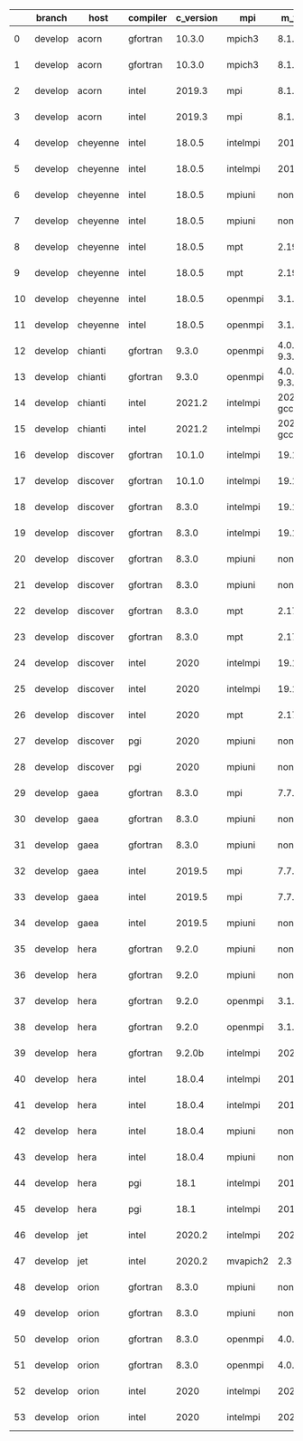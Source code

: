 |    | branch   | host     | compiler   | c_version   | mpi      | m_version          | o_g   | os     | netcdf_c                | netcdf_f                | build   | u_pass   | u_fail   | s_pass   | s_fail   | e_pass   | e_fail   | nuopc_pass   | nuopc_fail   | artifacts_hash                                                                                                                                                        | modified                   |
|----|----------|----------|------------|-------------|----------|--------------------|-------|--------|-------------------------|-------------------------|---------|----------|----------|----------|----------|----------|----------|--------------|--------------|-----------------------------------------------------------------------------------------------------------------------------------------------------------------------|----------------------------|
|  0 | develop  | acorn    | gfortran   | 10.3.0      | mpich3   | 8.1.7              | O     | Linux  | N/A4N/A.N/A7N/A.N/A4N/A | N/A4N/A.N/A5N/A.N/A3N/A | Fail    | 13685    | 0        | 49       | 0        | 80       | 0        | 50           | 0            | [artifacts](https://github.com/esmf-org/esmf-test-artifacts/tree/78f1afd5ffa13e304e99795c1cb3121fb492568a/develop/acorn/gfortran/10.3.0/O/mpich3/8.1.7)               | 2022-03-08 18:49:37.464757 |
|  1 | develop  | acorn    | gfortran   | 10.3.0      | mpich3   | 8.1.7              | g     | Linux  | N/A4N/A.N/A7N/A.N/A4N/A | N/A4N/A.N/A5N/A.N/A3N/A | Fail    | 13685    | 0        | 49       | 0        | 80       | 0        | 50           | 0            | [artifacts](https://github.com/esmf-org/esmf-test-artifacts/tree/7129810731714dfd62e3a2050af51efedf723c37/develop/acorn/gfortran/10.3.0/g/mpich3/8.1.7)               | 2022-03-08 18:49:37.464736 |
|  2 | develop  | acorn    | intel      | 2019.3      | mpi      | 8.1.7              | O     | Linux  | N/A4N/A.N/A7N/A.N/A4N/A | N/A4N/A.N/A5N/A.N/A3N/A | Fail    | 13685    | 0        | 49       | 0        | 80       | 0        | 50           | 0            | [artifacts](https://github.com/esmf-org/esmf-test-artifacts/tree/37d001e59f489246e87e4adde8109d783708e90c/develop/acorn/intel/2019.3/O/mpi/8.1.7)                     | 2022-03-08 18:49:37.464765 |
|  3 | develop  | acorn    | intel      | 2019.3      | mpi      | 8.1.7              | g     | Linux  | N/A4N/A.N/A7N/A.N/A4N/A | N/A4N/A.N/A5N/A.N/A3N/A | Fail    | 13685    | 0        | 49       | 0        | 80       | 0        | 50           | 0            | [artifacts](https://github.com/esmf-org/esmf-test-artifacts/tree/159fcf9b83c64b2ca9144b5610dbcb5419e6885e/develop/acorn/intel/2019.3/g/mpi/8.1.7)                     | 2022-03-08 18:49:37.464762 |
|  4 | develop  | cheyenne | intel      | 18.0.5      | intelmpi | 2018.4.274         | O     | Linux  | N/A4N/A.N/A6N/A.N/A3N/A | N/A4N/A.N/A4N/A.N/A4N/A | Fail    | 13685    | 0        | 49       | 0        | 80       | 0        | 50           | 0            | [artifacts](https://github.com/esmf-org/esmf-test-artifacts/tree/dea8c8633acce12a8e87190885df327ff5537c69/develop/cheyenne/intel/18.0.5/O/intelmpi/2018.4.274)        | 2022-03-08 18:49:40.339818 |
|  5 | develop  | cheyenne | intel      | 18.0.5      | intelmpi | 2018.4.274         | g     | Linux  | N/A4N/A.N/A6N/A.N/A3N/A | N/A4N/A.N/A4N/A.N/A4N/A | Fail    | 13685    | 0        | 49       | 0        | 80       | 0        | 50           | 0            | [artifacts](https://github.com/esmf-org/esmf-test-artifacts/tree/b41ad1ba6bdb8bf24751b1260e7563d4cad8ab76/develop/cheyenne/intel/18.0.5/g/intelmpi/2018.4.274)        | 2022-03-08 18:49:40.339822 |
|  6 | develop  | cheyenne | intel      | 18.0.5      | mpiuni   | none               | O     | Linux  | N/A4N/A.N/A8N/A.N/A1N/A | N/A4N/A.N/A5N/A.N/A3N/A | Fail    | 12158    | 0        | 8        | 0        | 43       | 0        | 0            | 50           | [artifacts](https://github.com/esmf-org/esmf-test-artifacts/tree/dce37d167c6e7fff74357fe224cc6bd37e36c5e1/develop/cheyenne/intel/18.0.5/O/mpiuni/none)                | 2022-03-08 18:49:40.339807 |
|  7 | develop  | cheyenne | intel      | 18.0.5      | mpiuni   | none               | g     | Linux  | N/A4N/A.N/A8N/A.N/A1N/A | N/A4N/A.N/A5N/A.N/A3N/A | Fail    | 12158    | 0        | 8        | 0        | 43       | 0        | 0            | 50           | [artifacts](https://github.com/esmf-org/esmf-test-artifacts/tree/1d7990bae5546f0aa6bc054d966f3879f8dc4ee9/develop/cheyenne/intel/18.0.5/g/mpiuni/none)                | 2022-03-08 18:49:40.339825 |
|  8 | develop  | cheyenne | intel      | 18.0.5      | mpt      | 2.19               | O     | Linux  | N/A4N/A.N/A6N/A.N/A3N/A | N/A4N/A.N/A4N/A.N/A4N/A | Fail    | 13685    | 0        | 49       | 0        | 80       | 0        | 50           | 0            | [artifacts](https://github.com/esmf-org/esmf-test-artifacts/tree/9d37a0b49e6617da09fe5262c334aae0f59410d7/develop/cheyenne/intel/18.0.5/O/mpt/2.19)                   | 2022-03-08 18:49:40.339787 |
|  9 | develop  | cheyenne | intel      | 18.0.5      | mpt      | 2.19               | g     | Linux  | N/A4N/A.N/A6N/A.N/A3N/A | N/A4N/A.N/A4N/A.N/A4N/A | Fail    | 13685    | 0        | 49       | 0        | 80       | 0        | 50           | 0            | [artifacts](https://github.com/esmf-org/esmf-test-artifacts/tree/85960f541739cef67d170118f3f7414e07f36569/develop/cheyenne/intel/18.0.5/g/mpt/2.19)                   | 2022-03-08 18:49:40.339803 |
| 10 | develop  | cheyenne | intel      | 18.0.5      | openmpi  | 3.1.4              | O     | Linux  | N/A4N/A.N/A6N/A.N/A3N/A | N/A4N/A.N/A4N/A.N/A4N/A | Fail    | 13685    | 0        | 49       | 0        | 80       | 0        | 50           | 0            | [artifacts](https://github.com/esmf-org/esmf-test-artifacts/tree/7f234936b49d1cee5bea83d20cb89e1733e7f5bf/develop/cheyenne/intel/18.0.5/O/openmpi/3.1.4)              | 2022-03-08 18:49:40.339815 |
| 11 | develop  | cheyenne | intel      | 18.0.5      | openmpi  | 3.1.4              | g     | Linux  | N/A4N/A.N/A6N/A.N/A3N/A | N/A4N/A.N/A4N/A.N/A4N/A | Fail    | 13685    | 0        | 49       | 0        | 80       | 0        | 50           | 0            | [artifacts](https://github.com/esmf-org/esmf-test-artifacts/tree/7bfbb5cd93809082db8f5f8cdd9d89dd705cc6d9/develop/cheyenne/intel/18.0.5/g/openmpi/3.1.4)              | 2022-03-08 18:49:40.339811 |
| 12 | develop  | chianti  | gfortran   | 9.3.0       | openmpi  | 4.0.5-gcc-9.3.0    | O     | Linux  | N/A4N/A.N/A8N/A.N/A0N/A | N/A4N/A.N/A5N/A.N/A3N/A | Fail    | 13685    | 0        | 49       | 0        | 80       | 0        | 44           | 6            | [artifacts](https://github.com/esmf-org/esmf-test-artifacts/tree/3b43c0526717283451d4cfcf087c079315fddb71/develop/chianti/gfortran/9.3.0/O/openmpi/4.0.5-gcc-9.3.0)   | 2022-03-08 18:49:43.484774 |
| 13 | develop  | chianti  | gfortran   | 9.3.0       | openmpi  | 4.0.5-gcc-9.3.0    | g     | Linux  | N/A4N/A.N/A8N/A.N/A0N/A | N/A4N/A.N/A5N/A.N/A3N/A | Fail    | 13685    | 0        | 49       | 0        | 80       | 0        | 44           | 6            | [artifacts](https://github.com/esmf-org/esmf-test-artifacts/tree/adcdf6173e0125911683f4b4202d1c3245ef5c32/develop/chianti/gfortran/9.3.0/g/openmpi/4.0.5-gcc-9.3.0)   | 2022-03-08 18:49:43.484766 |
| 14 | develop  | chianti  | intel      | 2021.2      | intelmpi | 2021.2.0-gcc-9.3.0 | O     | Linux  | N/A4N/A.N/A8N/A.N/A0N/A | N/A4N/A.N/A5N/A.N/A3N/A | Fail    | 13685    | 0        | 49       | 0        | 80       | 0        | 44           | 6            | [artifacts](https://github.com/esmf-org/esmf-test-artifacts/tree/0210c4de5e0232ba707db12c5e9dad15ccc5be9a/develop/chianti/intel/2021.2/O/intelmpi/2021.2.0-gcc-9.3.0) | 2022-03-08 18:49:43.484750 |
| 15 | develop  | chianti  | intel      | 2021.2      | intelmpi | 2021.2.0-gcc-9.3.0 | g     | Linux  | N/A4N/A.N/A8N/A.N/A0N/A | N/A4N/A.N/A5N/A.N/A3N/A | Fail    | 13685    | 0        | 49       | 0        | 80       | 0        | 44           | 6            | [artifacts](https://github.com/esmf-org/esmf-test-artifacts/tree/91ba61b77840d3208e38eac0886ece2d869085fe/develop/chianti/intel/2021.2/g/intelmpi/2021.2.0-gcc-9.3.0) | 2022-03-08 18:49:43.484771 |
| 16 | develop  | discover | gfortran   | 10.1.0      | intelmpi | 19.1.3.304         | O     | Linux  | N/A                     | N/A                     | Fail    | 13670    | 15       | 49       | 0        | 80       | 0        | 50           | 0            | [artifacts](https://github.com/esmf-org/esmf-test-artifacts/tree/3c15099d7f8531411553e9f95e8e6ca3d33deacc/develop/discover/gfortran/10.1.0/O/intelmpi/19.1.3.304)     | 2022-03-08 18:49:46.422107 |
| 17 | develop  | discover | gfortran   | 10.1.0      | intelmpi | 19.1.3.304         | g     | Linux  | N/A                     | N/A                     | Fail    | 13670    | 15       | 49       | 0        | 80       | 0        | 50           | 0            | [artifacts](https://github.com/esmf-org/esmf-test-artifacts/tree/ea2d95cb736feab8bde1cffe70922f2db07fc08c/develop/discover/gfortran/10.1.0/g/intelmpi/19.1.3.304)     | 2022-03-08 18:49:46.422115 |
| 18 | develop  | discover | gfortran   | 8.3.0       | intelmpi | 19.1.3.304         | O     | Linux  | N/A                     | N/A                     | Fail    | 13670    | 15       | 49       | 0        | 80       | 0        | 50           | 0            | [artifacts](https://github.com/esmf-org/esmf-test-artifacts/tree/d0084e7fd3b95306c939982d0f7cf1578f791a86/develop/discover/gfortran/8.3.0/O/intelmpi/19.1.3.304)      | 2022-03-08 18:49:46.422126 |
| 19 | develop  | discover | gfortran   | 8.3.0       | intelmpi | 19.1.3.304         | g     | Linux  | N/A                     | N/A                     | Fail    | 13670    | 15       | 49       | 0        | 80       | 0        | 50           | 0            | [artifacts](https://github.com/esmf-org/esmf-test-artifacts/tree/07b736795026d899e01b0436a6c34ea9a7010878/develop/discover/gfortran/8.3.0/g/intelmpi/19.1.3.304)      | 2022-03-08 18:49:46.422129 |
| 20 | develop  | discover | gfortran   | 8.3.0       | mpiuni   | none               | O     | Linux  | N/A                     | N/A                     | Fail    | 12158    | 0        | 8        | 0        | 43       | 0        | 0            | 50           | [artifacts](https://github.com/esmf-org/esmf-test-artifacts/tree/908c07d35dfdfa82cde309a1c0efb30791aeba3f/develop/discover/gfortran/8.3.0/O/mpiuni/none)              | 2022-03-08 18:49:46.422098 |
| 21 | develop  | discover | gfortran   | 8.3.0       | mpiuni   | none               | g     | Linux  | N/A                     | N/A                     | Fail    | 12158    | 0        | 8        | 0        | 43       | 0        | 0            | 50           | [artifacts](https://github.com/esmf-org/esmf-test-artifacts/tree/e77245bf8dfef50b82203edf3671e94342557054/develop/discover/gfortran/8.3.0/g/mpiuni/none)              | 2022-03-08 18:49:46.422102 |
| 22 | develop  | discover | gfortran   | 8.3.0       | mpt      | 2.17               | O     | Linux  | N/A                     | N/A                     | Fail    | 13685    | 0        | 49       | 0        | 80       | 0        | 46           | 4            | [artifacts](https://github.com/esmf-org/esmf-test-artifacts/tree/1dfd214a0de3a8367de2937e378f3c8dbf5aa5cf/develop/discover/gfortran/8.3.0/O/mpt/2.17)                 | 2022-03-08 18:49:46.422119 |
| 23 | develop  | discover | gfortran   | 8.3.0       | mpt      | 2.17               | g     | Linux  | N/A                     | N/A                     | Fail    | 13685    | 0        | 49       | 0        | 80       | 0        | 46           | 4            | [artifacts](https://github.com/esmf-org/esmf-test-artifacts/tree/312e68ee141e8b5c0ae0869a7e114f3f60fc369d/develop/discover/gfortran/8.3.0/g/mpt/2.17)                 | 2022-03-08 18:49:46.422105 |
| 24 | develop  | discover | intel      | 2020        | intelmpi | 19.1.3.304         | O     | Linux  | N/A4N/A.N/A8N/A.N/A0N/A | N/A4N/A.N/A5N/A.N/A4N/A | Fail    | 13685    | 0        | 49       | 0        | 80       | 0        | 50           | 0            | [artifacts](https://github.com/esmf-org/esmf-test-artifacts/tree/a34ce7f111df0782872cfe3e5ceedb419c61302e/develop/discover/intel/2020/O/intelmpi/19.1.3.304)          | 2022-03-08 18:49:46.422112 |
| 25 | develop  | discover | intel      | 2020        | intelmpi | 19.1.3.304         | g     | Linux  | N/A4N/A.N/A8N/A.N/A0N/A | N/A4N/A.N/A5N/A.N/A4N/A | Fail    | 13685    | 0        | 49       | 0        | 80       | 0        | 50           | 0            | [artifacts](https://github.com/esmf-org/esmf-test-artifacts/tree/de73580c4d48b3e4ac115a8fcfcf2810e86c6799/develop/discover/intel/2020/g/intelmpi/19.1.3.304)          | 2022-03-08 18:49:46.422122 |
| 26 | develop  | discover | intel      | 2020        | mpt      | 2.17               | O     | Linux  | N/A4N/A.N/A8N/A.N/A0N/A | N/A4N/A.N/A5N/A.N/A4N/A | Fail    | 13685    | 0        | 49       | 0        | 80       | 0        | 50           | 0            | [artifacts](https://github.com/esmf-org/esmf-test-artifacts/tree/b8ae1bc2d17c5c1c63f445f7214bb2e305c90b4e/develop/discover/intel/2020/O/mpt/2.17)                     | 2022-03-08 18:49:46.422117 |
| 27 | develop  | discover | pgi        | 2020        | mpiuni   | none               | O     | Linux  | N/A                     | N/A                     | Fail    | 11536    | 622      | 6        | 2        | 40       | 3        | 0            | 50           | [artifacts](https://github.com/esmf-org/esmf-test-artifacts/tree/db656d2ba19ba9317854fb28979e2de0bd07ffb3/develop/discover/pgi/2020/O/mpiuni/none)                    | 2022-03-08 18:49:46.422110 |
| 28 | develop  | discover | pgi        | 2020        | mpiuni   | none               | g     | Linux  | N/A                     | N/A                     | Fail    | 11536    | 622      | 4        | 4        | 40       | 3        | 0            | 50           | [artifacts](https://github.com/esmf-org/esmf-test-artifacts/tree/854c32b23a30e961e977b80610322af40789ba09/develop/discover/pgi/2020/g/mpiuni/none)                    | 2022-03-08 18:49:46.422124 |
| 29 | develop  | gaea     | gfortran   | 8.3.0       | mpi      | 7.7.11             | g     | Unicos | N/A4N/A.N/A6N/A.N/A3N/A | N/A4N/A.N/A4N/A.N/A5N/A | Fail    | 13684    | 1        | 49       | 0        | 80       | 0        | 47           | 3            | [artifacts](https://github.com/esmf-org/esmf-test-artifacts/tree/3ca56787d5fdb754017508905ff2dd55e1c79e4f/develop/gaea/gfortran/8.3.0/g/mpi/7.7.11)                   | 2022-03-08 18:49:49.336746 |
| 30 | develop  | gaea     | gfortran   | 8.3.0       | mpiuni   | none               | O     | Unicos | N/A4N/A.N/A6N/A.N/A3N/A | N/A4N/A.N/A4N/A.N/A5N/A | Fail    | 12158    | 0        | 8        | 0        | 43       | 0        | 0            | 50           | [artifacts](https://github.com/esmf-org/esmf-test-artifacts/tree/2c67c164f4bee2f28d70ca8438960f3bcd179801/develop/gaea/gfortran/8.3.0/O/mpiuni/none)                  | 2022-03-08 18:49:49.336742 |
| 31 | develop  | gaea     | gfortran   | 8.3.0       | mpiuni   | none               | g     | Unicos | N/A4N/A.N/A6N/A.N/A3N/A | N/A4N/A.N/A4N/A.N/A5N/A | Fail    | 12158    | 0        | 8        | 0        | 43       | 0        | 0            | 50           | [artifacts](https://github.com/esmf-org/esmf-test-artifacts/tree/52467781dd79d36f7b9244acfbdaa3f99e05859e/develop/gaea/gfortran/8.3.0/g/mpiuni/none)                  | 2022-03-08 18:49:49.336731 |
| 32 | develop  | gaea     | intel      | 2019.5      | mpi      | 7.7.11             | O     | Unicos | N/A4N/A.N/A6N/A.N/A3N/A | N/A4N/A.N/A4N/A.N/A5N/A | Fail    | 13670    | 15       | 49       | 0        | 80       | 0        | 47           | 3            | [artifacts](https://github.com/esmf-org/esmf-test-artifacts/tree/b6ed083a5d2a80ee2e78dc611ec32da28fa21964/develop/gaea/intel/2019.5/O/mpi/7.7.11)                     | 2022-03-08 18:49:49.336737 |
| 33 | develop  | gaea     | intel      | 2019.5      | mpi      | 7.7.11             | g     | Unicos | N/A4N/A.N/A6N/A.N/A3N/A | N/A4N/A.N/A4N/A.N/A5N/A | Fail    | 13670    | 15       | 49       | 0        | 80       | 0        | 47           | 3            | [artifacts](https://github.com/esmf-org/esmf-test-artifacts/tree/10f942235784a0a794295f37e24c20521529fe35/develop/gaea/intel/2019.5/g/mpi/7.7.11)                     | 2022-03-08 18:49:49.336740 |
| 34 | develop  | gaea     | intel      | 2019.5      | mpiuni   | none               | O     | Unicos | N/A4N/A.N/A6N/A.N/A3N/A | N/A4N/A.N/A4N/A.N/A5N/A | Fail    | 12143    | 15       | 8        | 0        | 43       | 0        | 0            | 50           | [artifacts](https://github.com/esmf-org/esmf-test-artifacts/tree/f168c28712eb8c480c1160c0a16716bc9090c6c0/develop/gaea/intel/2019.5/O/mpiuni/none)                    | 2022-03-08 18:49:49.336744 |
| 35 | develop  | hera     | gfortran   | 9.2.0       | mpiuni   | none               | O     | Linux  | N/A4N/A.N/A7N/A.N/A2N/A | N/A4N/A.N/A5N/A.N/A2N/A | Fail    | 12158    | 0        | 8        | 0        | 43       | 0        | 0            | 50           | [artifacts](https://github.com/esmf-org/esmf-test-artifacts/tree/9e0adbb6e60f7137e47575607a1d383d9fc49c6c/develop/hera/gfortran/9.2.0/O/mpiuni/none)                  | 2022-03-08 18:49:52.326736 |
| 36 | develop  | hera     | gfortran   | 9.2.0       | mpiuni   | none               | g     | Linux  | N/A4N/A.N/A7N/A.N/A2N/A | N/A4N/A.N/A5N/A.N/A2N/A | Fail    | 12158    | 0        | 8        | 0        | 43       | 0        | 0            | 50           | [artifacts](https://github.com/esmf-org/esmf-test-artifacts/tree/4e4faede9f445805f28410de96943a25723c0557/develop/hera/gfortran/9.2.0/g/mpiuni/none)                  | 2022-03-08 18:49:52.326742 |
| 37 | develop  | hera     | gfortran   | 9.2.0       | openmpi  | 3.1.4              | O     | Linux  | N/A4N/A.N/A7N/A.N/A2N/A | N/A4N/A.N/A5N/A.N/A2N/A | Fail    | 13685    | 0        | 49       | 0        | 80       | 0        | 50           | 0            | [artifacts](https://github.com/esmf-org/esmf-test-artifacts/tree/cb8c2712f0ff3af89356d686b8eb5cb7fdc991ac/develop/hera/gfortran/9.2.0/O/openmpi/3.1.4)                | 2022-03-08 18:49:52.326733 |
| 38 | develop  | hera     | gfortran   | 9.2.0       | openmpi  | 3.1.4              | g     | Linux  | N/A4N/A.N/A7N/A.N/A2N/A | N/A4N/A.N/A5N/A.N/A2N/A | Fail    | 13685    | 0        | 49       | 0        | 80       | 0        | 50           | 0            | [artifacts](https://github.com/esmf-org/esmf-test-artifacts/tree/ff33134182e4ca4c35af178abbd0970d1a0fbf28/develop/hera/gfortran/9.2.0/g/openmpi/3.1.4)                | 2022-03-08 18:49:52.326731 |
| 39 | develop  | hera     | gfortran   | 9.2.0b      | intelmpi | 2020               | O     | Linux  | N/A                     | N/A                     | Fail    | 0        | 8807     | 0        | 49       | 0        | 80       | 0            | 50           | [artifacts](https://github.com/esmf-org/esmf-test-artifacts/tree/60a4be96ad9135d3c603a1749e68ed1641095698/develop/hera/gfortran/9.2.0b/O/intelmpi/2020)               | 2022-03-08 18:49:52.326702 |
| 40 | develop  | hera     | intel      | 18.0.4      | intelmpi | 2018.4.274         | O     | Linux  | N/A4N/A.N/A7N/A.N/A0N/A | N/A4N/A.N/A4N/A.N/A5N/A | Fail    | 13685    | 0        | 49       | 0        | 80       | 0        | 50           | 0            | [artifacts](https://github.com/esmf-org/esmf-test-artifacts/tree/c56d60997c345a09936f0843323905fa21a37d26/develop/hera/intel/18.0.4/O/intelmpi/2018.4.274)            | 2022-03-08 18:49:52.326729 |
| 41 | develop  | hera     | intel      | 18.0.4      | intelmpi | 2018.4.274         | g     | Linux  | N/A4N/A.N/A7N/A.N/A0N/A | N/A4N/A.N/A4N/A.N/A5N/A | Fail    | 13685    | 0        | 49       | 0        | 80       | 0        | 50           | 0            | [artifacts](https://github.com/esmf-org/esmf-test-artifacts/tree/e5161a3cb1998558f6b8bfe911feea19a47b3925/develop/hera/intel/18.0.4/g/intelmpi/2018.4.274)            | 2022-03-08 18:49:52.326720 |
| 42 | develop  | hera     | intel      | 18.0.4      | mpiuni   | none               | O     | Linux  | N/A4N/A.N/A7N/A.N/A0N/A | N/A4N/A.N/A4N/A.N/A5N/A | Fail    | 12158    | 0        | 8        | 0        | 43       | 0        | 0            | 50           | [artifacts](https://github.com/esmf-org/esmf-test-artifacts/tree/45a5601cd50cbbbbbc3a5e33322018b0b60c56bf/develop/hera/intel/18.0.4/O/mpiuni/none)                    | 2022-03-08 18:49:52.326745 |
| 43 | develop  | hera     | intel      | 18.0.4      | mpiuni   | none               | g     | Linux  | N/A4N/A.N/A7N/A.N/A0N/A | N/A4N/A.N/A4N/A.N/A5N/A | Fail    | 12158    | 0        | 8        | 0        | 43       | 0        | 0            | 50           | [artifacts](https://github.com/esmf-org/esmf-test-artifacts/tree/4ac6827e4df060dcbfefbf1821f84a8f449a879b/develop/hera/intel/18.0.4/g/mpiuni/none)                    | 2022-03-08 18:49:52.326726 |
| 44 | develop  | hera     | pgi        | 18.1        | intelmpi | 2018.0.4           | O     | Linux  | N/A                     | N/A                     | Fail    | fail     | fail     | fail     | fail     | fail     | fail     | 0            | 50           | [artifacts](https://github.com/esmf-org/esmf-test-artifacts/tree/60e80fc10888feeac94023ada3026e3b94216a28/develop/hera/pgi/18.1/O/intelmpi/2018.0.4)                  | 2022-03-08 18:49:52.326740 |
| 45 | develop  | hera     | pgi        | 18.1        | intelmpi | 2018.0.4           | g     | Linux  | N/A                     | N/A                     | Fail    | fail     | fail     | fail     | fail     | fail     | fail     | 0            | 50           | [artifacts](https://github.com/esmf-org/esmf-test-artifacts/tree/68b68e5c27e6c1b876c6775e27be46e81dd80f75/develop/hera/pgi/18.1/g/intelmpi/2018.0.4)                  | 2022-03-08 18:49:52.326724 |
| 46 | develop  | jet      | intel      | 2020.2      | intelmpi | 2020.2             | g     | Linux  | 4.7.0                   | 4.4.5                   | Fail    | pending  | pending  | pending  | pending  | pending  | pending  | pending      | pending      | [artifacts](https://github.com/esmf-org/esmf-test-artifacts/tree/21866b1cb4f2790b631349e6846ac4513f840efc/develop/jet/intel/2020.2/g/intelmpi/2020.2)                 | 2022-03-08 18:47:11.515021 |
| 47 | develop  | jet      | intel      | 2020.2      | mvapich2 | 2.3                | O     | Linux  | 4.7.0                   | 4.4.5                   | Fail    | pending  | pending  | pending  | pending  | pending  | pending  | pending      | pending      | [artifacts](https://github.com/esmf-org/esmf-test-artifacts/tree/79187462b8eeedeb01c32ce1369b9dffb0c770ed/develop/jet/intel/2020.2/O/mvapich2/2.3)                    | 2022-03-08 18:47:11.514992 |
| 48 | develop  | orion    | gfortran   | 8.3.0       | mpiuni   | none               | O     | Linux  | 4.7.4                   | 4.5.3                   | Fail    | 12158    | 0        | 8        | 0        | 43       | 0        | 0            | 50           | [artifacts](https://github.com/esmf-org/esmf-test-artifacts/tree/aedfa957dee1ca393188fe7e160e1364c05d702f/develop/orion/gfortran/8.3.0/O/mpiuni/none)                 | 2022-03-08 18:47:13.501601 |
| 49 | develop  | orion    | gfortran   | 8.3.0       | mpiuni   | none               | g     | Linux  | 4.7.4                   | 4.5.3                   | Fail    | 12158    | 0        | 8        | 0        | 43       | 0        | 0            | 50           | [artifacts](https://github.com/esmf-org/esmf-test-artifacts/tree/0e7d2b54d9d57612ad26215e151e5b6d80a354cf/develop/orion/gfortran/8.3.0/g/mpiuni/none)                 | 2022-03-08 18:47:13.501632 |
| 50 | develop  | orion    | gfortran   | 8.3.0       | openmpi  | 4.0.2              | O     | Linux  | 4.7.4                   | 4.5.3                   | Fail    | 13685    | 0        | 49       | 0        | 80       | 0        | 50           | 0            | [artifacts](https://github.com/esmf-org/esmf-test-artifacts/tree/f4a23caf5c69498b8182341430319116ad0db6ce/develop/orion/gfortran/8.3.0/O/openmpi/4.0.2)               | 2022-03-08 18:47:13.501625 |
| 51 | develop  | orion    | gfortran   | 8.3.0       | openmpi  | 4.0.2              | g     | Linux  | 4.7.4                   | 4.5.3                   | Fail    | 13685    | 0        | 49       | 0        | 80       | 0        | 50           | 0            | [artifacts](https://github.com/esmf-org/esmf-test-artifacts/tree/99bc0348f720542a9e8e94bdf56750286efa0629/develop/orion/gfortran/8.3.0/g/openmpi/4.0.2)               | 2022-03-08 18:47:13.501637 |
| 52 | develop  | orion    | intel      | 2020        | intelmpi | 2020.2             | O     | Linux  | 4.7.4                   | 4.5.3                   | Fail    | fail     | fail     | fail     | fail     | fail     | fail     | 0            | 0            | [artifacts](https://github.com/esmf-org/esmf-test-artifacts/tree/881985ab9c7a5adb0577e1ef84949a02e1da92fd/develop/orion/intel/2020/O/intelmpi/2020.2)                 | 2022-03-08 18:47:13.501629 |
| 53 | develop  | orion    | intel      | 2020        | intelmpi | 2020.2             | g     | Linux  | 4.7.4                   | 4.5.3                   | Fail    | fail     | fail     | fail     | fail     | fail     | fail     | 0            | 0            | [artifacts](https://github.com/esmf-org/esmf-test-artifacts/tree/832a8af31c0c350c2f4170a2b3b4e42b0cf010c5/develop/orion/intel/2020/g/intelmpi/2020.2)                 | 2022-03-08 18:47:13.501635 |